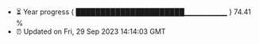 - ⏳ Year progress { ██████████████████████▁▁▁▁▁▁▁▁ } 74.41 %
- ⏰ Updated on Fri, 29 Sep 2023 14:14:03 GMT

